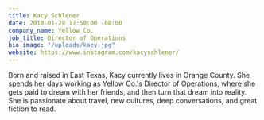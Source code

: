 ```yaml
---
title: Kacy Schlener
date: 2018-01-28 17:50:00 -08:00
company_name: Yellow Co.
job_title: Director of Operations
bio_image: "/uploads/kacy.jpg"
website: https://www.instagram.com/kacyschlener/
---
```


Born and raised in East Texas, Kacy currently lives in Orange County. She spends her days working as Yellow Co.'s Director of Operations, where she gets paid to dream with her friends, and then turn that dream into reality. She is passionate about travel, new cultures, deep conversations, and great fiction to read.